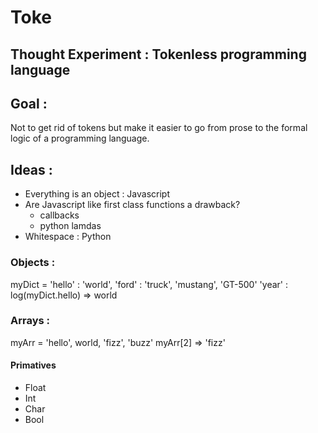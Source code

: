 # Toke
## Thought Experiment : Tokenless programming language

## Goal : 
Not to get rid of tokens but make it easier to go from prose to the formal logic of a programming language. 

## Ideas : 
* Everything is an object : Javascript
* Are Javascript like first class functions a drawback?
    * callbacks
    * python lamdas
* Whitespace : Python
### Objects : 
myDict = 'hello' : 'world',
        'ford' : 'truck', 'mustang', 'GT-500'
        'year' :
log(myDict.hello) =>  world 
### Arrays : 
myArr = 'hello', world, 'fizz', 'buzz'
myArr[2] => 'fizz'
#### Primatives
* Float
* Int
* Char
* Bool 

